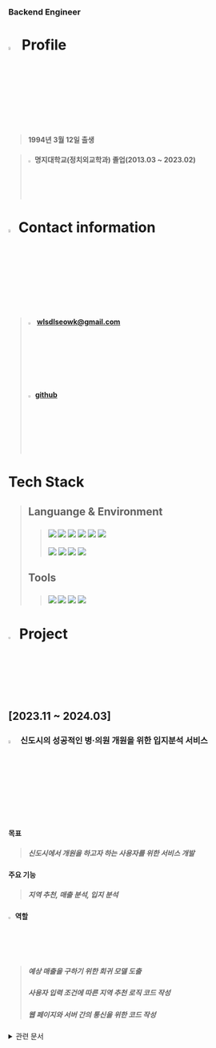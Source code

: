 ### Backend Engineer

# <img src="https://github.com/Tarikul-Islam-Anik/Animated-Fluent-Emojis/blob/master/Emojis/Objects/Identification%20Card.png" alt="profile" width="4%"> Profile
 
>#### 1994년 3월 12일 출생
 
>#### <img src="https://github.com/Tarikul-Islam-Anik/Animated-Fluent-Emojis/blob/master/Emojis/Travel%20and%20places/School.png" alt="Eyes" width="2%" > 명지대학교(정치외교학과) 졸업(2013.03 ~ 2023.02)
 

# <img src="https://github.com/Tarikul-Islam-Anik/Animated-Fluent-Emojis/blob/master/Emojis/Objects/Open%20Mailbox%20with%20Raised%20Flag.png" alt="info" width="4%">Contact information

>#### <img src="https://github.com/Tarikul-Islam-Anik/Animated-Fluent-Emojis/blob/master/Emojis/Objects/E-Mail.png" alt="email" width="3%" > wlsdlseowk@gmail.com
>#### <img src="https://github.com/Dongyoung-Kwak/Portfolio/assets/147033486/e8e11bde-6c96-4e76-b58d-e1cd8661a827" alt="github" width="3%">[github](https://github.com/Dongyoung-Kwak)

 # Tech Stack

>## Languange & Environment
>>###  <img src="https://img.shields.io/badge/java-007396?style=flat-square&logo=java&logoColor=white"/> <img src="https://img.shields.io/badge/JavaScript-F7DF1E?style=flat-square&logo=javascript&logoColor=black"/> <img src="https://img.shields.io/badge/MySQL-4479A1?style=flat&logo=MySQL&logoColor=white" /> <img src="https://img.shields.io/badge/HTML5-E34F26?style=flat-square&logo=html5&logoColor=white"/> <img src="https://img.shields.io/badge/CSS3-1572B6?style=flat-square&logo=css3&logoColor=white"/> <img src="https://img.shields.io/badge/Bootstrapap-7952B3?style=flat-square&logo=bootstrap&logoColor=white"/>
>><img src="https://img.shields.io/badge/Apache Tomcat-F8DC75?style=flat-square&logo=apachetomcat&logoColor=black"/> <img src="https://img.shields.io/badge/Spring-6DB33F?style=flat-square&logo=Spring&logoColor=white"/> <img src="https://img.shields.io/badge/ORACLE-F80000?style=flat-square&logo=oracle&logoColor=white"/> <img src="https://img.shields.io/badge/Mybatis-000000?style=flat&logo=Fluentd&logoColor=white" />
>## Tools
>> ### <img src="https://img.shields.io/badge/Eclipse%20IDE-2C2255?style=flat&logo=EclipseIDE&logoColor=white" /> <img src="https://img.shields.io/badge/Visual Studio Code-007ACC?style=flat-square&logo=Visual Studio Code&logoColor=white"/>  <img src="https://img.shields.io/badge/GitHub-181717?style=flat&logo=GitHub&logoColor=white" /> <img src="https://img.shields.io/badge/Tomcat-F8DC75?style=flat&logo=ApacheTomcat&logoColor=white" />
# <img src="https://github.com/Tarikul-Islam-Anik/Animated-Fluent-Emojis/blob/master/Emojis/Objects/Spiral%20Notepad.png" alt="profile" width="3%" > Project

## [2023.11 ~ 2024.03]

### <img src="https://github.com/Tarikul-Islam-Anik/Animated-Fluent-Emojis/blob/master/Emojis/Travel%20and%20places/Hospital.png" alt="profile" width="4%"> 신도시의 성공적인 병·의원 개원을 위한 입지분석 서비스

#### 목표 
>##### 신도시에서 개원을 하고자 하는 사용자를 위한 서비스 개발

#### 주요 기능
>##### 지역 추천, 매출 분석, 입지 분석

#### <img src="https://github.com/Tarikul-Islam-Anik/Animated-Fluent-Emojis/blob/master/Emojis/Hand%20gestures/Backhand%20Index%20Pointing%20Right%20Light%20Skin%20Tone.png" alt="Eyes" width="2%" />  역할
>##### 예상 매출을 구하기 위한 회귀 모델 도출
>
>##### 사용자 입력 조건에 따른 지역 추천 로직 코드 작성
>
>##### 웹 페이지와 서버 간의 통신을 위한 코드 작성
<details>
  <summary>관련 문서</summary>
 
  <summary> 
  <a href="https://github.com/Dongyoung-Kwak/Portfolio/blob/main/project/%EC%8B%A0%EB%8F%84%EC%8B%9C%EC%9D%98%20%EC%84%B1%EA%B3%B5%EC%A0%81%EC%9D%B8%20%EB%B3%91%C2%B7%EC%9D%98%EC%9B%90%20%EA%B0%9C%EC%9B%90%EC%9D%84%20%EC%9C%84%ED%95%9C%20%EC%9E%85%EC%A7%80%EB%B6%84%EC%84%9D%20%EC%84%9C%EB%B9%84%EC%8A%A4/Documentation/1.%20%ED%94%84%EB%A1%9C%EC%A0%9D%ED%8A%B8%20%EA%B8%B0%ED%9A%8D%EC%84%9C/%ED%94%84%EB%A1%9C%EC%A0%9D%ED%8A%B8%EA%B8%B0%ED%9A%8D%EC%84%9C.pdf">프로젝트 기획서(클릭)</a>
  </summary> 
 <summary> 
  <summary><a href="https://github.com/Dongyoung-Kwak/Portfolio/tree/main/project/%EC%8B%A0%EB%8F%84%EC%8B%9C%EC%9D%98%20%EC%84%B1%EA%B3%B5%EC%A0%81%EC%9D%B8%20%EB%B3%91%C2%B7%EC%9D%98%EC%9B%90%20%EA%B0%9C%EC%9B%90%EC%9D%84%20%EC%9C%84%ED%95%9C%20%EC%9E%85%EC%A7%80%EB%B6%84%EC%84%9D%20%EC%84%9C%EB%B9%84%EC%8A%A4/Documentation/2.%20%EA%B0%9C%EB%B0%9C%20%EA%B3%84%ED%9A%8D%EC%84%9C">개발 계획서</a></summary>
 </summary>
<summary>
 <a href="https://github.com/Dongyoung-Kwak/Portfolio/blob/main/project/%EC%8B%A0%EB%8F%84%EC%8B%9C%EC%9D%98%20%EC%84%B1%EA%B3%B5%EC%A0%81%EC%9D%B8%20%EB%B3%91%C2%B7%EC%9D%98%EC%9B%90%20%EA%B0%9C%EC%9B%90%EC%9D%84%20%EC%9C%84%ED%95%9C%20%EC%9E%85%EC%A7%80%EB%B6%84%EC%84%9D%20%EC%84%9C%EB%B9%84%EC%8A%A4/Documentation/4.%20%ED%99%94%EB%A9%B4%20%EC%84%A4%EA%B3%84%EC%84%9C/%ED%99%94%EB%A9%B4%EC%84%A4%EA%B3%84%EC%84%9C.pdf">화면 설계서</a>    
</summary>
<summary>

<summary>
 <a href="https://github.com/Dongyoung-Kwak/Portfolio/tree/main/project/%EC%8B%A0%EB%8F%84%EC%8B%9C%EC%9D%98%20%EC%84%B1%EA%B3%B5%EC%A0%81%EC%9D%B8%20%EB%B3%91%C2%B7%EC%9D%98%EC%9B%90%20%EA%B0%9C%EC%9B%90%EC%9D%84%20%EC%9C%84%ED%95%9C%20%EC%9E%85%EC%A7%80%EB%B6%84%EC%84%9D%20%EC%84%9C%EB%B9%84%EC%8A%A4/Documentation/3.%20%EC%9A%94%EA%B5%AC%EC%82%AC%ED%95%AD%20%EC%A0%95%EC%9D%98%EC%84%9C%2C%EB%B6%84%EC%84%9D%EC%84%9C">요구사항 정의</a>

 </summary>    
     <summary>
      <a href="https://github.com/Dongyoung-Kwak/Portfolio/blob/main/project/%EC%8B%A0%EB%8F%84%EC%8B%9C%EC%9D%98%20%EC%84%B1%EA%B3%B5%EC%A0%81%EC%9D%B8%20%EB%B3%91%C2%B7%EC%9D%98%EC%9B%90%20%EA%B0%9C%EC%9B%90%EC%9D%84%20%EC%9C%84%ED%95%9C%20%EC%9E%85%EC%A7%80%EB%B6%84%EC%84%9D%20%EC%84%9C%EB%B9%84%EC%8A%A4/Documentation/5.%20%EB%B9%85%EB%8D%B0%EC%9D%B4%ED%84%B0%20%EB%B6%84%EC%84%9D%EC%84%9C/%EB%B9%85%EB%8D%B0%EC%9D%B4%ED%84%B0%20%EB%B6%84%EC%84%9D%20%EA%B2%B0%EA%B3%BC%20%EB%B3%B4%EA%B3%A0%EC%84%9C.pdf">빅데이터 분석서</a></summary>
</details>    
